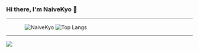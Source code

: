 ### Hi there, I'm NaiveKyo 👋
<hr />

<!--
**NaiveKyo/NaiveKyo** is a ✨ _special_ ✨ repository because its `README.md` (this file) appears on your GitHub profile.

Here are some ideas to get you started:

- 🔭 I’m currently working on ...
- 🌱 I’m currently learning ...
- 👯 I’m looking to collaborate on ...
- 🤔 I’m looking for help with ...
- 💬 Ask me about ...
- 📫 How to reach me: ...
- 😄 Pronouns: ...
- ⚡ Fun fact: ...
-->
<!-- ![NaiveKyo's GitHub stats](https://github-readme-stats.vercel.app/api?username=NaiveKyo&show_icons=true&theme=radical)
[![Top Langs](https://github-readme-stats.vercel.app/api/top-langs/?username=NaiveKyo&layout=compact)](https://github.com/NaiveKyo/github-readme-stats) -->

<div style='width:100%'>
  <div style='width:80%;margin:0 auto;'>
    <span>
      <img src='https://github-readme-stats.vercel.app/api?username=NaiveKyo&show_icons=true&theme=radical' alt='NaiveKyo's GitHub stats' />
    </span>
    <span>
      <img src='https://github-readme-stats.vercel.app/api/top-langs/?username=NaiveKyo&layout=compact' alt='Top Langs' />                                                           
    </span>
  </div>
</div>
<hr />                                                                                                           
<img align="center" src="https://github-profile-trophy.vercel.app/?username=NaiveKyo&theme=flat&no-frame=true&column=7" />
